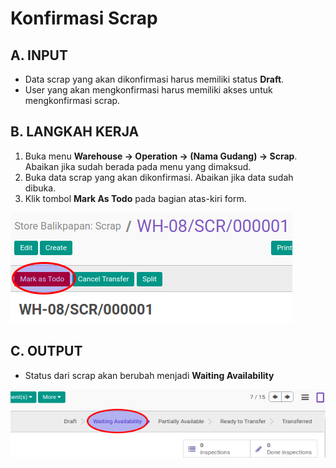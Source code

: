 # Konfirmasi Scrap

## A. INPUT

* Data scrap yang akan dikonfirmasi harus memiliki status **Draft**.
* User yang akan mengkonfirmasi harus memiliki akses untuk mengkonfirmasi scrap.

## B. LANGKAH KERJA

1. Buka menu **Warehouse -> Operation -> (Nama Gudang) -> Scrap**. Abaikan jika sudah berada
pada menu yang dimaksud.
2. Buka data scrap yang akan dikonfirmasi. Abaikan jika data sudah dibuka.
3. Klik tombol **Mark As Todo** pada bagian atas-kiri form.

![](../../img/scrap/tombol-mark-as-todo.png)

## C. OUTPUT

* Status dari scrap akan berubah menjadi **Waiting Availability**

![](../../img/scrap/status-waiting.png)

